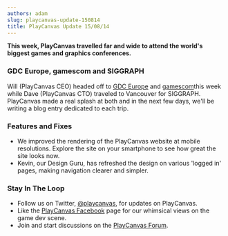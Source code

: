```yaml
---
authors: adam
slug: playcanvas-update-150814
title: PlayCanvas Update 15/08/14
---
```


**This week, PlayCanvas travelled far and wide to attend the world's biggest games and graphics conferences.**

### GDC Europe, gamescom and SIGGRAPH

Will (PlayCanvas CEO) headed off to [GDC Europe](https://twitter.com/GDC_Europe) and [gamescom](https://www.gamescom.global/)this week while Dave (PlayCanvas CTO) traveled to Vancouver for SIGGRAPH. PlayCanvas made a real splash at both and in the next few days, we'll be writing a blog entry dedicated to each trip.

### Features and Fixes

- We improved the rendering of the PlayCanvas website at mobile resolutions. Explore the site on your smartphone to see how great the site looks now.
- Kevin, our Design Guru, has refreshed the design on various 'logged in' pages, making navigation clearer and simpler.

### Stay In The Loop

- Follow us on Twitter, [@playcanvas](https://twitter.com/playcanvas), for updates on PlayCanvas.
- Like the [PlayCanvas Facebook](https://facebook.com/playcanvas) page for our whimsical views on the game dev scene.
- Join and start discussions on the [PlayCanvas Forum](https://forum.playcanvas.com/).
